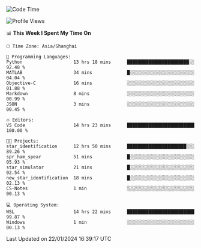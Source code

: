 <!--START_SECTION:waka-->
![Code Time](http://img.shields.io/badge/Code%20Time-1%2C463%20hrs%2023%20mins-blue)

![Profile Views](http://img.shields.io/badge/Profile%20Views-0-blue)

📊 **This Week I Spent My Time On** 

```text
🕑︎ Time Zone: Asia/Shanghai

💬 Programming Languages: 
Python                   13 hrs 18 mins      ███████████████████████░░   92.48 % 
MATLAB                   34 mins             █░░░░░░░░░░░░░░░░░░░░░░░░   04.04 % 
Objective-C              16 mins             ░░░░░░░░░░░░░░░░░░░░░░░░░   01.88 % 
Markdown                 8 mins              ░░░░░░░░░░░░░░░░░░░░░░░░░   00.99 % 
JSON                     3 mins              ░░░░░░░░░░░░░░░░░░░░░░░░░   00.45 % 

🔥 Editors: 
VS Code                  14 hrs 23 mins      █████████████████████████   100.00 % 

🐱‍💻 Projects: 
star_identification      12 hrs 50 mins      ██████████████████████░░░   89.26 % 
spr_ham_spear            51 mins             █░░░░░░░░░░░░░░░░░░░░░░░░   05.93 % 
star_simulator           21 mins             █░░░░░░░░░░░░░░░░░░░░░░░░   02.54 % 
new_star_identification  18 mins             █░░░░░░░░░░░░░░░░░░░░░░░░   02.13 % 
CS-Notes                 1 min               ░░░░░░░░░░░░░░░░░░░░░░░░░   00.13 % 

💻 Operating System: 
WSL                      14 hrs 22 mins      █████████████████████████   99.87 % 
Windows                  1 min               ░░░░░░░░░░░░░░░░░░░░░░░░░   00.13 % 
```


 Last Updated on 22/01/2024 16:39:17 UTC
<!--END_SECTION:waka-->